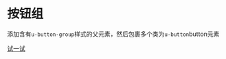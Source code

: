 # 按钮组

添加含有`u-button-group`样式的父元素，然后包裹多个类为`u-button`button元素




[试一试](http://design.yyuap.com/dist/pages/webIDE/index.html#/demos/ui/buttongroup)
